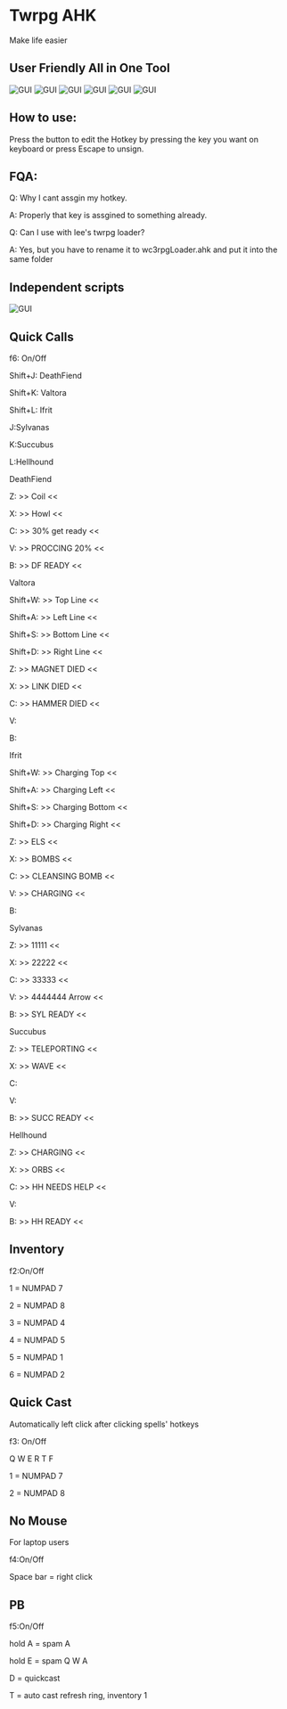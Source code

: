 # Twrpg AHK
Make life easier

## User Friendly All in One Tool
![GUI](https://github.com/Lch3181/Warcraft-lll_TWrpg_AHKs/blob/master/Readme_Images/ToggleGUI.png)
![GUI](https://github.com/Lch3181/Warcraft-lll_TWrpg_AHKs/blob/master/Readme_Images/InventoryGUI.png)
![GUI](https://github.com/Lch3181/Warcraft-lll_TWrpg_AHKs/blob/master/Readme_Images/QuickCastGUI.png)
![GUI](https://github.com/Lch3181/Warcraft-lll_TWrpg_AHKs/blob/master/Readme_Images/QuickCallGUI.png)
![GUI](https://github.com/Lch3181/Warcraft-lll_TWrpg_AHKs/blob/master/Readme_Images/NoMouseGUI.png)
![GUI](https://github.com/Lch3181/Warcraft-lll_TWrpg_AHKs/blob/master/Readme_Images/SettingGUI.png)

## How to use:
Press the button to edit the Hotkey by pressing the key you want on keyboard or press Escape to unsign.

## FQA: 
Q: Why I cant assgin my hotkey.

A: Properly that key is assgined to something already.

Q: Can I use with lee's twrpg loader?

A: Yes, but you have to rename it to wc3rpgLoader.ahk and put it into the same folder

## Independent scripts
![GUI](https://github.com/Lch3181/Warcraft-lll_TWrpg_AHKs/blob/master/Readme_Images/GUI.png)

## Quick Calls
f6: On/Off

Shift+J: DeathFiend

Shift+K: Valtora

Shift+L: Ifrit

J:Sylvanas

K:Succubus

L:Hellhound

DeathFiend

Z: >> Coil <<

X: >> Howl <<

C: >> 30% get ready <<

V: >> PROCCING 20% <<

B: >> DF READY <<



Valtora

Shift+W: >> Top Line <<

Shift+A: >> Left Line <<

Shift+S: >> Bottom Line <<

Shift+D: >> Right Line <<

Z: >> MAGNET DIED <<

X: >> LINK DIED <<

C: >> HAMMER DIED <<

V: 

B:


Ifrit

Shift+W: >> Charging Top <<

Shift+A: >> Charging Left <<

Shift+S: >> Charging Bottom <<

Shift+D: >> Charging Right <<

Z: >> ELS <<

X: >> BOMBS <<

C: >> CLEANSING BOMB <<

V: >> CHARGING <<

B:


Sylvanas

Z: >> 11111 <<

X: >> 22222 <<

C: >> 33333 <<

V: >> 4444444 Arrow <<

B: >> SYL READY <<



Succubus

Z: >> TELEPORTING <<

X: >> WAVE <<

C: 

V: 

B: >> SUCC READY <<


Hellhound

Z: >> CHARGING <<

X: >> ORBS <<

C: >> HH NEEDS HELP <<

V:

B: >> HH READY <<

## Inventory
f2:On/Off

1 = NUMPAD 7

2 = NUMPAD 8

3 = NUMPAD 4

4 = NUMPAD 5

5 = NUMPAD 1

6 = NUMPAD 2

## Quick Cast
Automatically left click after clicking spells' hotkeys

f3: On/Off

Q W E R T F

1 = NUMPAD 7

2 = NUMPAD 8

## No Mouse
For laptop users

f4:On/Off

Space bar = right click

## PB

f5:On/Off

hold A = spam A

hold E = spam Q W A

D = quickcast

T = auto cast refresh ring, inventory 1
